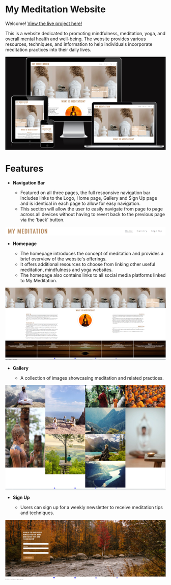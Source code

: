 # My Meditation Website

Welcome! [View the live project here!](https://shanejames89.github.io/Project-1/)

This is a website dedicated to promoting mindfulness, meditation, yoga, and overall mental health and well-being. The website provides various resources, techniques, and information to help individuals incorporate meditation practices into their daily lives.

![Am I Responsive Screenshot](/assets/readme-images/Am-I-Responsive-Screenshot.png)

# Features

- **Navigation Bar**

    - Featured on all three pages, the full responsive navigation bar includes links to the Logo, Home page, Gallery and Sign Up page and is identical in each page to allow for easy navigation.
    - This section will allow the user to easily navigate from page to page across all devices without having to revert back to the previous page via the ‘back’ button.

![Navigation Screenshot](/assets/readme-images/navigation-bar-my-meditation-website.PNG)

- **Homepage** 

    - The homepage introduces the concept of meditation and provides a brief overview of the website's offerings. 
    - It offers additional resources to choose from linking other useful meditation, mindfulness and yoga websites. 
    - The homepage also contains links to all social media platforms linked to My Meditation.

![HomePage Screenshot](/assets/readme-images/Home-Page-Screenshot.PNG)

- **Gallery** 

    - A collection of images showcasing meditation and related practices.

![Gallery Screenshot](/assets/readme-images/Gallery-Screenshot.PNG)

- **Sign Up** 

    - Users can sign up for a weekly newsletter to receive meditation tips and techniques.

![Sign Up Screenshot](/assets/readme-images/Sign-Up-Screenshot.PNG)


